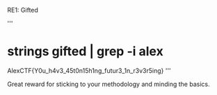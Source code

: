 RE1: Gifted

'''
# strings gifted | grep -i alex
AlexCTF{Y0u_h4v3_45t0n15h1ng_futur3_1n_r3v3r5ing}
'''

Great reward for sticking to your methodology and minding the basics.
